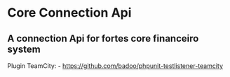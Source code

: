 ﻿# Core Connection Api

## A connection Api for fortes core financeiro system

Plugin TeamCity:
    - https://github.com/badoo/phpunit-testlistener-teamcity
